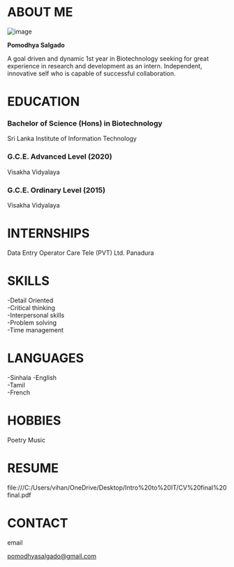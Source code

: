 # ABOUT ME

![image](https://user-images.githubusercontent.com/91947878/136037187-ed13dcff-9d54-4cfa-a70c-fb33f14935a6.png)

**Pomodhya Salgado**

A goal driven and dynamic 1st year in Biotechnology seeking for great experience in research and development as an intern. Independent, innovative self who is capable of successful collaboration.

# EDUCATION

### Bachelor of Science (Hons) in Biotechnology

Sri Lanka Institute of Information Technology

### G.C.E. Advanced Level (2020)

Visakha Vidyalaya 

### G.C.E. Ordinary Level (2015)

Visakha Vidyalaya 

# INTERNSHIPS

Data Entry Operator
Care Tele (PVT) Ltd. Panadura

# SKILLS

-Detail Oriented                 
-Critical thinking                 
-Interpersonal skills          
-Problem solving               
-Time management

# LANGUAGES

-Sinhala
-English                            
-Tamil                               
-French

# HOBBIES

Poetry
Music

# RESUME

file:///C:/Users/vihan/OneDrive/Desktop/Intro%20to%20IT/CV%20final%20final.pdf

# CONTACT

email       

pomodhyasalgado@gmail.com
